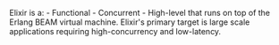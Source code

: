 Elixir is a:
	- Functional
	- Concurrent
	- High-level
that runs on top of the Erlang BEAM virtual machine. Elixir's primary target is large scale applications requiring high-concurrency and low-latency.